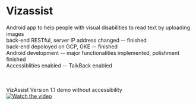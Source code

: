 # Vizassist
Android app to help people with visual disabilities to read text by uploading images <br />
back-end RESTful, server IP address changed -- finished <br />
back-end depoloyed on GCP, GKE              -- finished <br />
Android development                         -- major functionalities implemented, polishment finished <br />
Accessiblities enabled                      -- TalkBack enabled <br />
<br />
<br />

VizAssist Version 1.1 demo without accessibility <br />
[![Watch the video](https://i.ytimg.com/vi/ZARCbEOLjdM/hqdefault.jpg?sqp=-oaymwEZCNACELwBSFXyq4qpAwsIARUAAIhCGAFwAQ==&rs=AOn4CLDx3WQJNS1EUiuEaxvc4cltFac94w)](https://www.youtube.com/watch?v=ZARCbEOLjdM&feature=youtu.be)
